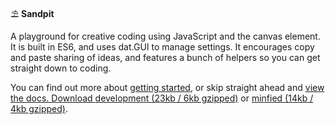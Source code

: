 ⛱ **Sandpit**

A playground for creative coding using JavaScript and the canvas element. It is built in ES6, and uses dat.GUI to manage settings. It encourages copy and paste sharing of ideas, and features a bunch of helpers so you can get straight down to coding.

You can find out more about [getting started](https://github.com/superhighfives/sandpit/wiki), or skip straight ahead and <a href="https://sandpitjs.com/docs/sandpit/0.1.0">view the docs. Download [development (23kb / 6kb gzipped)](https://sandpitjs.com/dist/sandpit.js) or [minfied (14kb / 4kb gzipped)](https://sandpitjs.com/dist/sandpit.min.js).
